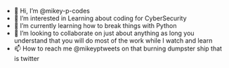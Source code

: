- 👋 Hi, I’m @mikey-p-codes
- 👀 I’m interested in Learning about coding for CyberSecurity
- 🌱 I’m currently learning how to break things with Python
- 💞️ I’m looking to collaborate on just about anything as long you understand that you will do most of the work while I watch and learn
- 📫 How to reach me @mikeyptweets on that burning dumpster ship that is twitter

<!---
mikey-p-codes/mikey-p-codes is a ✨ special ✨ repository because its `README.md` (this file) appears on your GitHub profile.
You can click the Preview link to take a look at your changes.
--->
